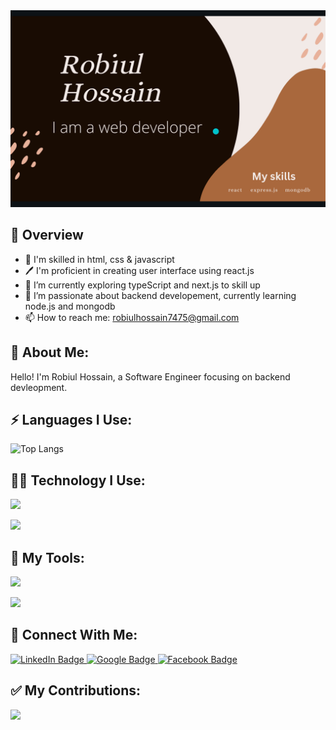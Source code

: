 <div id="header" align="center">
  <img src="https://raw.githubusercontent.com/coder7475/coder7475/main/banner.png"  />
</div>

## 📖 Overview

- 👑 I'm skilled in html, css & javascript
- 🖊️ I'm proficient in creating user interface using react.js
- 🔭 I’m currently exploring typeScript and next.js to skill up
- 🌱 I’m passionate about backend developement, currently learning node.js and mongodb
- 📫 How to reach me: robiulhossain7475@gmail.com

## 🚀 About Me:

Hello! I'm Robiul Hossain, a Software Engineer focusing on backend devleopment.

<!--
**coder7475/coder7475** is a ✨ _special_ ✨ repository because its `README.md` (this file) appears on your GitHub profile.

Here are some ideas to get you started:

- 🤔 I’m thinking about creating
- 👯 I’m looking to collaborate on ...
- 🌱 I’m currently learning ...
- 😄 Pronouns: ...
-  Fun fact: ...
-->

## ⚡ Languages I Use:
  
  ![Top Langs](https://github-readme-stats.vercel.app/api/top-langs/?username=coder7475&layout=compact)
  

## 👨‍💻 Technology I Use:

<!-- <p>
  <a href="https://skillicons.dev">
    <img src="https://skillicons.dev/icons?i=html,css,javascript" />
  </a>
</p> -->
<p>
  <a href="https://skillicons.dev">
    <img src="https://skillicons.dev/icons?i=tailwindcss,react,nextjs,redux" />
  </a>
</p>

<p >
  <a href="https://skillicons.dev">
    <img src="https://skillicons.dev/icons?i=firebase,nodejs,expressjs,mongodb" />
  </a>
</p>

## 🔧 My Tools:

<p >
  <a href="https://skillicons.dev">
    <img src="https://skillicons.dev/icons?i=linux,vscode,git" />
  </a>
</p>

<p >
  <a href="https://skillicons.dev">
    <img src="https://skillicons.dev/icons?i=postman,vite,github" />
  </a>
</p>


## 👥 Connect With Me:

<div id="badges">
  <a href="https://www.linkedin.com/in/robiul-hossain-298298265/">
    <img src="https://img.shields.io/badge/LinkedIn-blue?style=for-the-badge&logo=linkedin&logoColor=white" alt="LinkedIn Badge"/>
  </a>
  
  <a href="mailto:robiulhossain7475@gmail.com">
    <img src="https://img.shields.io/badge/Google-red?style=for-the-badge&logo=google&logoColor=white" alt="Google Badge"/>
  </a>
  
  <a href="https://www.facebook.com/rhfahadchy">
    <img src="https://img.shields.io/badge/Facebook-blue?style=for-the-badge&logo=facebook&logoColor=white" alt="Facebook Badge"/>
  </a>
</div>


## ✅ My Contributions:
<!--[![GitHub Streak](https://github-readme-streak-stats.demolab.com?user=coder7475&theme=vue-dark)](https://git.io/streak-stats) -->
<!-- 
![](http://github-profile-summary-cards.vercel.app/api/cards/productive-time?username=coder7475&theme=blue_green&utcOffset=6) -->

![](http://github-profile-summary-cards.vercel.app/api/cards/profile-details?username=coder7475&theme=blue_green)
